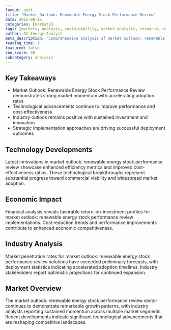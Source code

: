 ```yaml
---
layout: post
title: "Market Outlook: Renewable Energy Stock Performance Review"
date: 2025-08-15
categories: [markets]
tags: [markets, analysis, sustainability, market-analysis, research, deployment]
author: AI Energy Analyst
meta_description: "Comprehensive analysis of market outlook: renewable energy stock performance review covering market trends, technology developments, and industry outlook. Discover key insights and future projections."
reading_time: 1
featured: false
seo_score: 90
subcategory: analysis
---
```


## Key Takeaways

- Market Outlook: Renewable Energy Stock Performance Review demonstrates strong market momentum with accelerating adoption rates
- Technological advancements continue to improve performance and cost-effectiveness
- Industry outlook remains positive with sustained investment and innovation
- Strategic implementation approaches are driving successful deployment outcomes

## Technology Developments

Latest innovations in market outlook: renewable energy stock performance review showcase enhanced efficiency metrics and improved cost-effectiveness ratios. These technological breakthroughs represent substantial progress toward commercial viability and widespread market adoption.

## Economic Impact

Financial analysis reveals favorable return-on-investment profiles for market outlook: renewable energy stock performance review implementations. Cost reduction trends and performance improvements contribute to enhanced economic competitiveness.

## Industry Analysis

Market penetration rates for market outlook: renewable energy stock performance review solutions have exceeded preliminary forecasts, with deployment statistics indicating accelerated adoption timelines. Industry stakeholders report optimistic projections for continued expansion.

## Market Overview

The market outlook: renewable energy stock performance review sector continues to demonstrate remarkable growth patterns, with industry analysts reporting sustained momentum across multiple market segments. Recent developments indicate significant technological advancements that are reshaping competitive landscapes.

